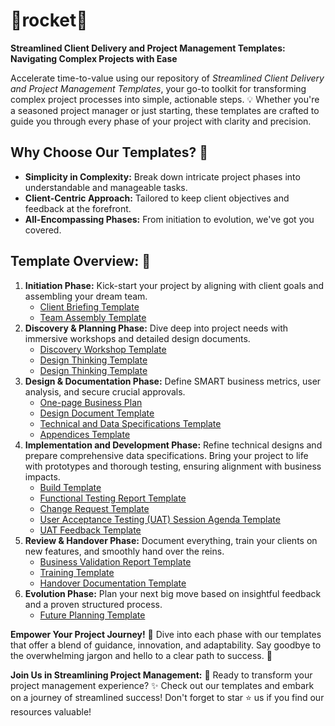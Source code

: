 # :rocket:rocket:rocket: 
**Streamlined Client Delivery and Project Management Templates: Navigating Complex Projects with Ease**

Accelerate time-to-value using our repository of _Streamlined Client Delivery and Project Management Templates_, your go-to toolkit for transforming complex project processes into simple, actionable steps. :bulb: Whether you're a seasoned project manager or just starting, these templates are crafted to guide you through every phase of your project with clarity and precision.

## **Why Choose Our Templates?** :thinking:
- **Simplicity in Complexity:** Break down intricate project phases into understandable and manageable tasks.
- **Client-Centric Approach:** Tailored to keep client objectives and feedback at the forefront.
- **All-Encompassing Phases:** From initiation to evolution, we've got you covered. 

## **Template Overview:** :page_facing_up:

1. **Initiation Phase:** Kick-start your project by aligning with client goals and assembling your dream team.
    * [Client Briefing Template](https://github.com/RyanJulyan/rocket/blob/main/01_initiation_phase/01_client_briefing_template.md)
    * [Team Assembly Template](https://github.com/RyanJulyan/rocket/blob/main/01_initiation_phase/02_team_assembly_template.md)
1. **Discovery & Planning Phase:** Dive deep into project needs with immersive workshops and detailed design documents.
    * [Discovery Workshop Template](https://github.com/RyanJulyan/rocket/blob/main/02_discovery_and_planning_phase/01_discovery_workshop_template.md)
    * [Design Thinking Template](https://github.com/RyanJulyan/rocket/blob/main/02_discovery_and_planning_phase/02_stratergy_thinking_template.md)
    * [Design Thinking Template](https://github.com/RyanJulyan/rocket/blob/main/02_discovery_and_planning_phase/03_design_thinking_template.md)
1. **Design & Documentation Phase:** Define SMART business metrics, user analysis, and secure crucial approvals.
    * [One-page Business Plan](https://github.com/RyanJulyan/rocket/blob/main/03_design_and_documentation_phase/00_one_page_business_plan.md)
    * [Design Document Template](https://github.com/RyanJulyan/rocket/blob/main/03_design_and_documentation_phase/01_design_document_template.md)
    * [Technical and Data Specifications Template](https://github.com/RyanJulyan/rocket/blob/main/03_design_and_documentation_phase/02_technical_and_data_specifications_template.md)
    * [Appendices Template](https://github.com/RyanJulyan/rocket/blob/main/03_design_and_documentation_phase/03_appendices_template.md)
1. **Implementation and Development Phase:** Refine technical designs and prepare comprehensive data specifications. Bring your project to life with prototypes and thorough testing, ensuring alignment with business impacts.
    * [Build Template](https://github.com/RyanJulyan/rocket/blob/main/04_implementation_and_development_phase/01_Build_template.md)
    * [Functional Testing Report Template](https://github.com/RyanJulyan/rocket/blob/main/04_implementation_and_development_phase/02_functional_testing_report_template.md)
    * [Change Request Template](https://github.com/RyanJulyan/rocket/blob/main/04_implementation_and_development_phase/03_change_request_template.md)
    * [User Acceptance Testing (UAT) Session Agenda Template](https://github.com/RyanJulyan/rocket/blob/main/04_implementation_and_development_phase/04_uat_session_agenda_template.md)
    * [UAT Feedback Template](https://github.com/RyanJulyan/rocket/blob/main/04_implementation_and_development_phase/05_uat_feedback_template.md)
1. **Review & Handover Phase:** Document everything, train your clients on new features, and smoothly hand over the reins.
    * [Business Validation Report Template](https://github.com/RyanJulyan/rocket/blob/main/05_review_handover_phase/01_business_validation_report_template.md)
    * [Training Template](https://github.com/RyanJulyan/rocket/blob/main/05_review_handover_phase/02_training_template.md)
    * [Handover Documentation Template](https://github.com/RyanJulyan/rocket/blob/main/05_review_handover_phase/03_handover_documentation_template.md)
1. **Evolution Phase:** Plan your next big move based on insightful feedback and a proven structured process.
    * [Future Planning Template](https://github.com/RyanJulyan/rocket/blob/main/06_evolution_phase/01_future_planning_template.md)

**Empower Your Project Journey!** :muscle:
Dive into each phase with our templates that offer a blend of guidance, innovation, and adaptability. Say goodbye to the overwhelming jargon and hello to a clear path to success. :dart:

**Join Us in Streamlining Project Management:** :handshake:
Ready to transform your project management experience? :sparkles: Check out our templates and embark on a journey of streamlined success! Don't forget to star :star: us if you find our resources valuable!
